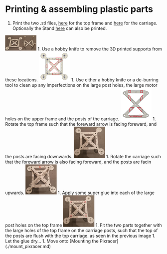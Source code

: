 # Printing & assembling plastic parts

1. Print the two .stl files, [here](/./Mechanical%20Design/STL%20Files/Frame_top.stl) for the top frame and [here](/./Mechanical%20Design/STL%20Files/Frame_carriage.stl) for the carriage. Optionally the Stand [here](/./Mechanical%20Design/STL%20Files/Stand.stl) can also be printed.
<img src="/./Images/Instructions/3.jpeg" width="100">
1. Use a hobby knife to remove the 3D printed supports from these locations.
<img src="/./Images/Instructions/supp1.png" width="100">
1. Use either a hobby knife or a de-burring tool to clean up any imperfections on the large post holes, the large motor holes on the upper frame and the posts of the carriage.
<img src="/./Images/Instructions/supp2.png" width="100">
1. Rotate the top frame such that the foreward arrow is facing foreward, and the posts are facing downwards.
<img src="/./Images/Instructions/1.jpeg" width="100">
1. Rotate the carriage such that the foreward arrow is also facing foreward, and the posts are facin upwards.
<img src="/./Images/Instructions/2.jpg" width="100">
1. Apply some super glue into each of the large post holes on the top frame
<img src="/./Images/Instructions/1glue.jpg" width="100">
1. Fit the two parts together with the large holes of the top frame on the carriage posts, such that the top of the posts are flush with the top carriage.
as seen in the previous image
1. Let the glue dry...
1. Move onto [Mounting the Pixracer](./mount_pixracer.md)


